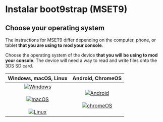 # Instalar boot9strap (MSET9)

## Choose your operating system

The instructions for MSET9 differ depending on the computer, phone, or tablet **that you are using to mod your console**.

Choose the operating system of the device **that you will be using to mod your console**. The device will need a way to read and write files onto the 3DS SD card.

|                                                                                                      Windows, macOS, Linux                                                                                                     |                                                                            Android, ChromeOS                                                                           |
| :----------------------------------------------------------------------------------------------------------------------------------------------------------------------------------------------------------------------------: | :--------------------------------------------------------------------------------------------------------------------------------------------------------------------: |
| [![Windows](/images/windows.png)](installing-boot9strap-\(mset9-cli\)) <br><br> [![macOS](/images/macos.png)](installing-boot9strap-\(mset9-cli\)) <br><br> [![Linux](/images/linux.png)](installing-boot9strap-\(mset9-cli\)) | [![Android](/images/android.png)](installing-boot9strap-\(mset9-play-store\)) <br><br> [![chromeOS](/images/chromeos.png)](installing-boot9strap-\(mset9-play-store\)) |